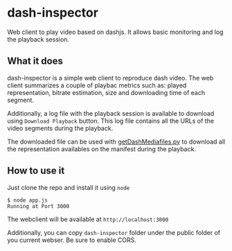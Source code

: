 # dash-inspector

Web client to play video based on dashjs. It allows basic monitoring and log the playback session.

## What it does

dash-inspector is a simple web client to reproduce dash video. The web client summarizes a couple of playbac metrics such as: played representation, bitrate estimation, size and downloading time of each segment.

Additionally, a  log file with the playback session is available to download using `Download Playback` button. This log file contains all the URLs of the video segments during the playback.

The downloaded file can be used with [getDashMediafiles.py](https://github.com/gdavila/vmafUtils) to download all the representation availables on the manifest during the playback.

## How to use it

Just clone the repo and install it using  `node`

```console
$ node app.js
Running at Port 3000
```

The webclient will be available at `http://localhost:3000`

Additionally, you can copy `dash-inspector` folder under the public folder of you current webser. Be sure to enable CORS.
